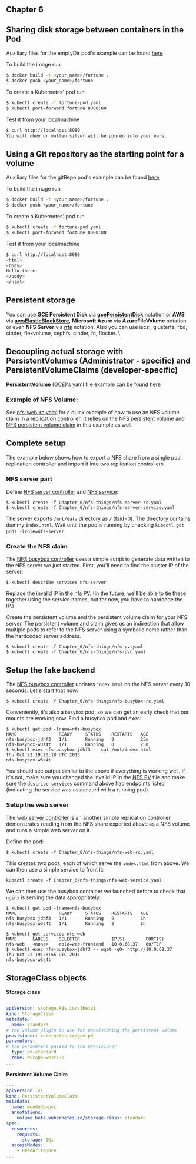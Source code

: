 ## Chapter 6
## Sharing disk storage between containers in the Pod

Auxiliary files for the emptyDir pod's example can be found [here](Chapter_6)

To build the image run
``` bash
$ docker build -t <your_name>/fortune .
$ docker push <your_name>/fortune
```
To create a Kubernetes' pod run
``` bash
$ kubectl create -f fortune-pod.yaml
$ kubectl port-forward fortune 8080:80
```

Test it from your localmachine
```bash
$ curl http://localhost:8080
You will obey or molten silver will be poured into your ears.
```

## Using a Git repository as the starting point for a volume

Auxiliary files for the gitRepo pod's example can be found [here](Chapter_6)

To build the image run
``` bash
$ docker build -t <your_name>/fortune .
$ docker push <your_name>/fortune
```
To create a Kubernetes' pod run
``` bash
$ kubectl create -f fortune-pod.yaml
$ kubectl port-forward fortune 8080:80
```

Test it from your localmachine
```bash
$ curl http://localhost:8080
<html>
<body>
Hello there.
</body>
</html>
```

## Persistent storage
You can use **GCE Persistent Disk** via [**gcePersistentDisk**](https://github.com/Evalle/k8s-in-action/blob/master/Chapter_6/persistent-gce.yaml) notation or **AWS** via [**awsElasticBlockStore**](https://github.com/Evalle/k8s-in-action/blob/master/Chapter_6/persistent-aws.yaml), **Microsoft Azure** via **AzureFileVolume** notation or even **NFS Server** via [**nfs**](https://github.com/Evalle/k8s-in-action/blob/master/Chapter_6/persistent-nfs.yaml) notation. Also you can use iscsi, glusterfs, rbd, cinder, flexvolume, cephfs, cinder, fc, flocker. \

## Decoupling actual storage with PersistentVolumes (Administrator - specific) and PersistentVolumeClaims (developer-specific)
**PersistentVolume** (GCE)'s yaml file example can be found [here](https://github.com/Evalle/k8s-in-action/blob/master/Chapter_6/persistent-volume.yaml)

### Example of NFS Volume:

See [nfs-web-rc.yaml](Chapter_6/nfs-things/nfs-web-rc.yaml) for a quick example of how to use an NFS
volume claim in a replication controller. It relies on the
[NFS persistent volume](Chapter_6/nfs-things/nfs-pv.yaml) and
[NFS persistent volume claim](Chapter_6/nfs-things/nfs-pvc.yaml) in this example as well.

## Complete setup

The example below shows how to export a NFS share from a single pod replication
controller and import it into two replication controllers.

### NFS server part

Define [NFS server controller](Chapter_6/nfs-things/nfs-server-rc.yaml) and
[NFS service](Chapter_6/nfs-things/nfs-server-service.yaml):

```console
$ kubectl create -f Chapter_6/nfs-things/nfs-server-rc.yaml
$ kubectl create -f Chapter_6/nfs-things/nfs-server-service.yaml
```

The server exports `/mnt/data` directory as `/` (fsid=0). The
directory contains dummy `index.html`. Wait until the pod is running
by checking `kubectl get pods -lrole=nfs-server`.

### Create the NFS claim

The [NFS busybox controller](Chapter_6/nfs-things/nfs-busybox-rc.yaml) uses a simple script to
generate data written to the NFS server we just started. First, you'll need to
find the cluster IP of the server:

```console
$ kubectl describe services nfs-server
```

Replace the invalid IP in the [nfs PV](Chapter_6/nfs-things/nfs-pv.yaml). (In the future,
we'll be able to tie these together using the service names, but for
now, you have to hardcode the IP.)

Create the persistent volume
and the persistent volume claim for your NFS server. The persistent volume and
claim gives us an indirection that allow multiple pods to refer to the NFS
server using a symbolic name rather than the hardcoded server address.

```console
$ kubectl create -f Chapter_6/nfs-things/nfs-pv.yaml
$ kubectl create -f Chapter_6/nfs-things/nfs-pvc.yaml
```

## Setup the fake backend

The [NFS busybox controller](Chapter_6/nfs-things/nfs-busybox-rc.yaml) updates `index.html` on the
NFS server every 10 seconds. Let's start that now:

```console
$ kubectl create -f Chapter_6/nfs-things/nfs-busybox-rc.yaml
```

Conveniently, it's also a `busybox` pod, so we can get an early check
that our mounts are working now. Find a busybox pod and exec:

```console
$ kubectl get pod -lname=nfs-busybox
NAME                READY     STATUS    RESTARTS   AGE
nfs-busybox-jdhf3   1/1       Running   0          25m
nfs-busybox-w3s4t   1/1       Running   0          25m
$ kubectl exec nfs-busybox-jdhf3 -- cat /mnt/index.html
Thu Oct 22 19:20:18 UTC 2015
nfs-busybox-w3s4t
```

You should see output similar to the above if everything is working well. If
it's not, make sure you changed the invalid IP in the [NFS PV](Chapter_6/nfs-things/nfs-pv.yaml) file
and make sure the `describe services` command above had endpoints listed
(indicating the service was associated with a running pod).

### Setup the web server

The [web server controller](Chapter_6/nfs-things/nfs-web-rc.yaml) is an another simple replication
controller demonstrates reading from the NFS share exported above as a NFS
volume and runs a simple web server on it.

Define the pod:

```console
$ kubectl create -f Chapter_6/nfs-things/nfs-web-rc.yaml
```

This creates two pods, each of which serve the `index.html` from above. We can
then use a simple service to front it:

```console
kubectl create -f Chapter_6/nfs-things/nfs-web-service.yaml
```

We can then use the busybox container we launched before to check that `nginx`
is serving the data appropriately:

```console
$ kubectl get pod -lname=nfs-busybox
NAME                READY     STATUS    RESTARTS   AGE
nfs-busybox-jdhf3   1/1       Running   0          1h
nfs-busybox-w3s4t   1/1       Running   0          1h

$ kubectl get services nfs-web
NAME      LABELS    SELECTOR            IP(S)        PORT(S)
nfs-web   <none>    role=web-frontend   10.0.68.37   80/TCP
$ kubectl exec nfs-busybox-jdhf3 -- wget -qO- http://10.0.68.37
Thu Oct 22 19:28:55 UTC 2015
nfs-busybox-w3s4t
```

## StorageClass objects

**Storage class**

``` yaml 
---
apiVersion: storage.k8s.io/v1beta1
kind: StorageClass
metadata: 
  name: standard
# the volume plugin to use for provisioning the persistent volume
provisioner: kubernetes.io/gce-pd
parameters:
# the parameters passed to the provisioner
  type: pd-standard
  zone: europe-west1-b
...
```

**Persistent Volume Claim**

``` yaml
---
apiVersion: v1
kind: PersistentVolumeClaim
metadata: 
  name: mondodb-pvc
  annotations:
    volume.beta.kubernetes.io/storage-class: standard
spec:
  resources: 
    requests: 
      storage: 1Gi
  accessModes:
    - ReadWriteOnce
...
```